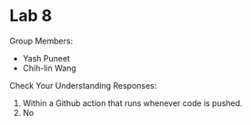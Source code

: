 # Lab 8

Group Members:
- Yash Puneet
- Chih-lin Wang

Check Your Understanding Responses:

1. Within a Github action that runs whenever code is pushed.
2. No
